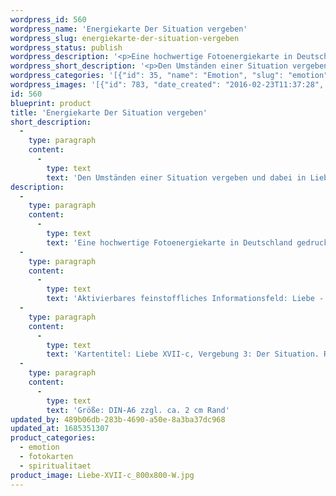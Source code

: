 ```yaml
---
wordpress_id: 560
wordpress_name: 'Energiekarte Der Situation vergeben'
wordpress_slug: energiekarte-der-situation-vergeben
wordpress_status: publish
wordpress_description: '<p>Eine hochwertige Fotoenergiekarte in Deutschland gedruckt und in Handarbeit laminiert.  Sie ist in Postkartengröße (DIN-A6) gut zu transportieren und kann auch auf den Körper aufgelegt werden.</p><p>Aktivierbares feinstoffliches Informationsfeld: Liebe - Freiheit - Vergebung - Reflexion - Situation: Entwicklung der Fähigkeit, einer Situation zu vergeben. Vertiefung von Selbsteflexion und Verständnis in Bezug zu sich selbst als Teil einer Situation. Liebe erleben im Rahmen von Vergebung.</p><p>Kartentitel: Liebe XVII-c, Vergebung 3: Der Situation. Reihe: Liebe.</p><p>Größe: DIN-A6 zzgl. ca. 2 cm Rand<br />Andere Formate sind individuell für Sie innerhalb weniger Tage herstellbar. Bitte kontaktieren Sie uns hierfür unter <a href="mailto:info@elvedenverlag.de">info@elvedenverlag.de</a>.</p><p><a href="https://my.feenbaum.de/anwendung-energiebilder-foto-laminiert/">Anwendungshinweise</a>      <a href="https://my.feenbaum.de/produktinformationen-fotokarten/">Produktinformationen</a></p>'
wordpress_short_description: '<p>Den Umständen einer Situation vergeben und dabei in Liebe und sich selbst treu sein. Widerstände in Bezug auf Vergebung und liebevolle Einsicht erkennen und konstruktiv bearbeiten</p>'
wordpress_categories: '[{"id": 35, "name": "Emotion", "slug": "emotion"}, {"id": 23, "name": "Fotokarten", "slug": "fotokarten"}, {"id": 36, "name": "Spiritualit\u00e4t", "slug": "spiritualitaet"}]'
wordpress_images: '[{"id": 783, "date_created": "2016-02-23T11:37:28", "date_created_gmt": "2016-02-23T09:37:28", "date_modified": "2016-02-23T11:37:28", "date_modified_gmt": "2016-02-23T09:37:28", "src": "https://my.feenbaum.de/wp-content/uploads/2016/02/Liebe-XVII-c_800x800-W.jpg", "name": "Liebe-XVII-c_800x800-W", "alt": ""}]'
id: 560
blueprint: product
title: 'Energiekarte Der Situation vergeben'
short_description:
  -
    type: paragraph
    content:
      -
        type: text
        text: 'Den Umständen einer Situation vergeben und dabei in Liebe und sich selbst treu sein. Widerstände in Bezug auf Vergebung und liebevolle Einsicht erkennen und konstruktiv bearbeiten'
description:
  -
    type: paragraph
    content:
      -
        type: text
        text: 'Eine hochwertige Fotoenergiekarte in Deutschland gedruckt und in Handarbeit laminiert.  Sie ist in Postkartengröße (DIN-A6) gut zu transportieren und kann auch auf den Körper aufgelegt werden.'
  -
    type: paragraph
    content:
      -
        type: text
        text: 'Aktivierbares feinstoffliches Informationsfeld: Liebe - Freiheit - Vergebung - Reflexion - Situation: Entwicklung der Fähigkeit, einer Situation zu vergeben. Vertiefung von Selbsteflexion und Verständnis in Bezug zu sich selbst als Teil einer Situation. Liebe erleben im Rahmen von Vergebung.'
  -
    type: paragraph
    content:
      -
        type: text
        text: 'Kartentitel: Liebe XVII-c, Vergebung 3: Der Situation. Reihe: Liebe.'
  -
    type: paragraph
    content:
      -
        type: text
        text: 'Größe: DIN-A6 zzgl. ca. 2 cm Rand'
updated_by: 489b06db-283b-4690-a50e-8a3ba37dc968
updated_at: 1685351307
product_categories:
  - emotion
  - fotokarten
  - spiritualitaet
product_image: Liebe-XVII-c_800x800-W.jpg
---
```


